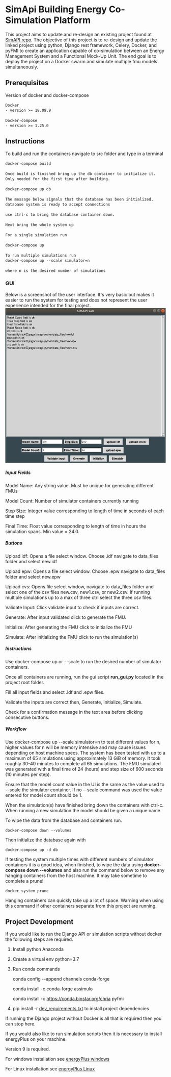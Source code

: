 # SimApi Building Energy Co-Simulation Platform

This project aims to update and re-design an existing project found at [SimAPI repo](https://github.com/ElsevierSoftwareX/SOFTX_2018_29).
The objective of this project is to re-design and update the linked project using python, Django rest framework, 
Celery, Docker, and pyFMI to create an application capable of co-simulation between an Energy Management System and
a Functional Mock-Up Unit. The end goal is to deploy the project on a Docker swarm and simulate multiple fmu models
simultaneously. 

## Prerequisites
Version of docker and docker-compose 
```
Docker
- version >= 18.09.9

Docker-compose
- version >= 1.25.0
```

## Instructions
To build and run the containers navigate to src folder and type in a terminal

```
docker-compose build

Once build is finished bring up the db container to initialize it. Only needed for the first time after building.

docker-compose up db

The message below signals that the database has been initialized.
database system is ready to accept connections

use ctrl-c to bring the database container down.

Next bring the whole system up

For a single simulation run

docker-compose up

To run multiple simulations run 
docker-compose up --scale simulator=n

where n is the desired number of simulations

```

### GUI
Below is a screenshot of the user interface. It's very basic but makes it easier to run the system for testing and does 
not represent the user experience intended for the final project. 
![User Interface](doc/gui.png)

##### Input Fields
Model Name: Any string value. Must be unique for generating different FMUs

Model Count: Number of simulator containers currently running

Step Size: Integer value corresponding to length of time in seconds of each time step

Final Time: Float value corresponding to length of time in hours the simulation spans. Min value = 24.0. 

##### Buttons
Upload idf: Opens a file select window. Choose .idf navigate to data_files folder and select new.idf

Upload epw: Opens a file select window. Choose .epw navigate to data_files folder and select new.epw



Upload cvs: Opens file select window, navigate to data_files folder and select one of the csv files new.csv, new1.csv, 
or new2.csv. If running multiple simulations up to a max of three ctrl select the three csv files. 

Validate Input: Click validate input to check if inputs are correct.

Generate: After input validated click to generate the FMU.

Initialize: After generating the FMU click to initialize the FMU

Simulate: After initializing the FMU click to run the simulation(s)

##### Instructions 
Use docker-compose up or --scale to run the desired number of simulator containers.

Once all containers are running, run the gui script **run_gui.py** located in the project root folder.

Fill all input fields and select .idf and .epw files. 

Validate the inputs are correct then, Generate, Initialize, Simulate.

Check for a confirmation message in the text area before clicking consecutive buttons.

##### Workflow
Use docker-compose up --scale simulator=n to test different values for n, higher values for n will be memory intensive
and may cause issues depending on host machine specs. The system has been tested with up to a maximum of 65 simulations 
using approximately 13 GiB of memory. It took roughly 30-40 minutes to complete all 65 simulations. 
The FMU simulated was generated with a final time of 24 (hours) and step size of 600 seconds (10 minutes per step).

Ensure that the model count value in the UI is the same as the value used to --scale the simulator container.
If no --scale command was used the value entered for model count should be 1.

When the simulation(s) have finished bring down the containers with ctrl-c. When running a new simulation the model should
be given a unique name.

To wipe the data from the database and containers run. 

```
docker-compose down --volumes
```
Then initialize the database again with
```
docker-compose up -d db 
```

If testing the system multiple times with different numbers of simulator containers it is a good idea, when finished, 
to wipe the data using **docker-compose down --volumes** and also run the command below to remove any hanging containers 
from the host machine. It may take sometime to complete a prune!
```
docker system prune
```
Hanging containers can quickly take up a lot of space. Warning when using this command if other containers separate from
this project are running.

## Project Development

If you would like to run the Django API or simulation scripts without docker the following steps are required.

1. Install python Anaconda

2. Create a virtual env python=3.7

3. Run conda commands

   conda config --append channels conda-forge
   
   conda install -c conda-forge assimulo
   
   conda install -c https://conda.binstar.org/chria pyfmi

4. pip install -r [dev_requirements.txt](doc/dev_requirements.txt) to install project dependencies

If running the Django project without Docker is all that is required then you can stop here. 

If you would also like to run simulation scripts then it is necessary to install energyPlus on your machine. 

Version 9 is required.

For windows installation see [energyPlus windows](https://energyplus.net/installation-windows)

For Linux installation see  [energyPlus Linux](https://energyplus.net/installation-linux)






